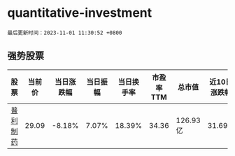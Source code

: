 # quantitative-investment

`最后更新时间：2023-11-01 11:30:52 +0800`

## 强势股票

|股票|当前价|当日涨跌幅|当日振幅|当日换手率|市盈率TTM|总市值|近10日涨跌幅|
|----|----|----|----|----|----|----|----|
|[普利制药](https://xueqiu.com/S/SZ300630)|29.09|-8.18%|7.07%|18.39%|34.36|126.93亿|31.69%|
